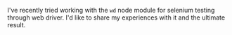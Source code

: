I've recently tried working with the `wd` node module for selenium testing through web driver. I'd like to share my experiences with it and the ultimate result.
